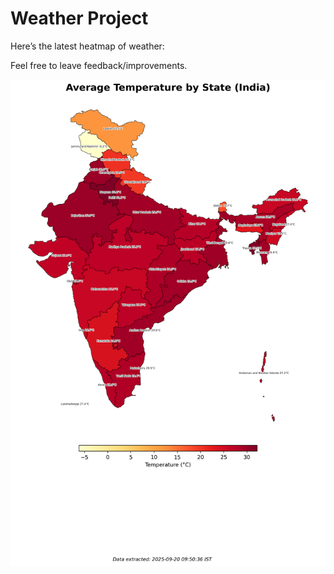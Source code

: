 # Weather Project

Here’s the latest heatmap of weather:

Feel free to leave feedback/improvements.

![India Heatmap](docs/assets/india_heatmap.png?v=CE2B96)
